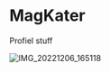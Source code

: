 # MagKater

Profiel stuff

![IMG_20221206_165118](https://github.com/MagKats/MagKater/assets/120642237/75df11d8-4ba3-4018-a974-fe26f31ebe52)
